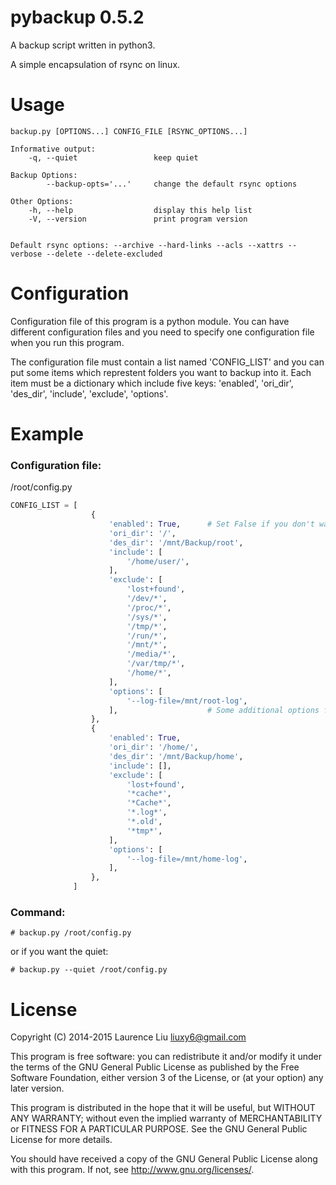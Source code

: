 # pybackup 0.5.2

A backup script written in python3.

A simple encapsulation of rsync on linux.


# Usage

    backup.py [OPTIONS...] CONFIG_FILE [RSYNC_OPTIONS...]

    Informative output:
        -q, --quiet                 keep quiet

    Backup Options:
            --backup-opts='...'     change the default rsync options

    Other Options:
        -h, --help                  display this help list
        -V, --version               print program version


    Default rsync options: --archive --hard-links --acls --xattrs --verbose --delete --delete-excluded


# Configuration

Configuration file of this program is a python module. You can have different configuration files and you need to specify one configuration file when you run this program.

The configuration file must contain a list named 'CONFIG_LIST' and you can put some items which represtent folders you want to backup into it. Each item must be a dictionary which include five keys: 'enabled', 'ori_dir', 'des_dir', 'include', 'exclude', 'options'.


# Example

### Configuration file:

/root/config.py

```python
CONFIG_LIST = [
                  {
                      'enabled': True,      # Set False if you don't want to backup this folder
                      'ori_dir': '/',
                      'des_dir': '/mnt/Backup/root',
                      'include': [
                          '/home/user/',
                      ],
                      'exclude': [
                          'lost+found',
                          '/dev/*',
                          '/proc/*',
                          '/sys/*',
                          '/tmp/*',
                          '/run/*',
                          '/mnt/*',
                          '/media/*',
                          '/var/tmp/*',
                          '/home/*',
                      ],
                      'options': [
                          '--log-file=/mnt/root-log',
                      ],                    # Some additional options for rsync
                  },
                  {
                      'enabled': True,
                      'ori_dir': '/home/',
                      'des_dir': '/mnt/Backup/home',
                      'include': [],
                      'exclude': [
                          'lost+found',
                          '*cache*',
                          '*Cache*',
                          '*.log*',
                          '*.old',
                          '*tmp*',
                      ],
                      'options': [
                          '--log-file=/mnt/home-log',
                      ],
                  },
              ]
```

### Command:

    # backup.py /root/config.py

or if you want the quiet:

    # backup.py --quiet /root/config.py


# License

Copyright (C) 2014-2015  Laurence Liu <liuxy6@gmail.com>

This program is free software: you can redistribute it and/or modify it under the terms of the GNU General Public License as published by the Free Software Foundation, either version 3 of the License, or (at your option) any later version.

This program is distributed in the hope that it will be useful, but WITHOUT ANY WARRANTY; without even the implied warranty of MERCHANTABILITY or FITNESS FOR A PARTICULAR PURPOSE.  See the GNU General Public License for more details.

You should have received a copy of the GNU General Public License along with this program.  If not, see <http://www.gnu.org/licenses/>.

